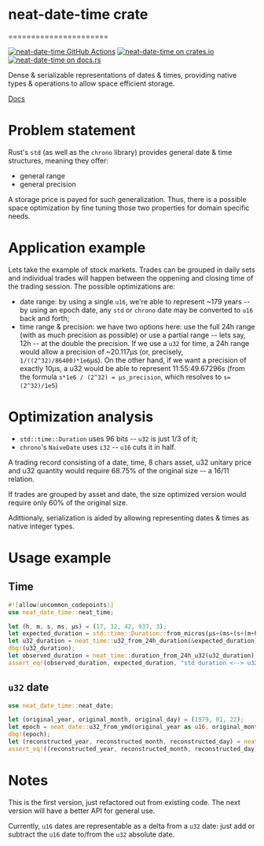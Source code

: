 # neat-date-time crate
======================

[gh-image]: https://github.com/zertyz/neat-date-time/workflows/test/badge.svg
[gh-checks]: https://github.com/zertyz/neat-date-time/actions?query=workflow%3Atest
[cratesio-image]: https://img.shields.io/crates/v/neat-date-time.svg
[cratesio]: https://crates.io/crates/neat-date-time
[docsrs-image]: https://docs.rs/neat-date-time/badge.svg
[docsrs]: https://docs.rs/neat-date-time

[![neat-date-time GitHub Actions][gh-image]][gh-checks]
[![neat-date-time on crates.io][cratesio-image]][cratesio]
[![neat-date-time on docs.rs][docsrs-image]][docsrs]

Dense & serializable representations of dates & times, providing
native types & operations to allow space efficient storage.

[Docs][docsrs]


# Problem statement

Rust's `std` (as well as the `chrono` library) provides general date & time structures, meaning they offer:
   * general range
   * general precision

A storage price is payed for such generalization. Thus, there is a possible space optimization by fine tuning those two properties for domain specific needs.

# Application example

Lets take the example of stock markets. Trades can be grouped in daily sets and individual trades will happen between the oppening and closing time of the trading session. The possible optimizations are:
   * date range: by using a single `u16`, we're able to represent ~179 years -- by using an epoch date, any `std` or `chrono` date may be converted to `u16` back and forth;
   * time range & precision: we have two options here: use the full 24h range (with as much precision as possible) or use a partial range -- lets say, 12h -- at the double the precision. If we use a `u32` for time, a 24h range would allow a precision of ~20.117µs (or, precisely, `1/((2^32)/86400)*1e6`µs). On the other hand, if we want a precision of exactly 10µs, a u32 would be able to represent 11:55:49.67296s (from the formula `s*1e6 / (2^32) = µs_precision`, which resolves to `s=(2^32)/1e5`)

# Optimization analysis

   * `std::time::Duration` uses 96 bits -- `u32` is just 1/3 of it;
   * `chrono`'s `NaiveDate` uses `i32` -- `u16` cuts it in half.

A trading record consisting of a date, time, 8 chars asset, u32 unitary price and u32 quantity would require 68.75% of the original size -- a 16/11 relation.

If trades are grouped by asset and date, the size optimized version would require only 60% of the original size.

Adittionaly, serialization is aided by allowing representing dates & times as native integer types.

# Usage example

## Time
```rust
#![allow(uncommon_codepoints)]
use neat_date_time::neat_time;

let (h, m, s, ms, µs) = (17, 32, 42, 937, 3);
let expected_duration = std::time::Duration::from_micros(µs+(ms+(s+(m+h*60)*60)*1000)*1000);
let u32_duration = neat_time::u32_from_24h_duration(&expected_duration);
dbg!(u32_duration);
let observed_duration = neat_time::duration_from_24h_u32(u32_duration);
assert_eq!(observed_duration, expected_duration, "std duration <--> u32 conversions failed");
```

## `u32` date
```rust
use neat_date_time::neat_date;

let (original_year, original_month, original_day) = (1979, 01, 22);
let epoch = neat_date::u32_from_ymd(original_year as u16, original_month as u8, original_day as u8);
dbg!(epoch);
let (reconstructed_year, reconstructed_month, reconstructed_day) = neat_date::ymd_from_u32(epoch);
assert_eq!((reconstructed_year, reconstructed_month, reconstructed_day), (original_year, original_month, original_day), "naive dates <--> u32 conversions failed");
```


# Notes

This is the first version, just refactored out from existing code. The next version will have a better API for general use.

Currently, `u16` dates are representable as a delta from a `u32` date: just add or subtract the `u16` date to/from the `u32` absolute date.